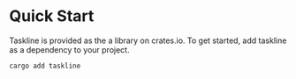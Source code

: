 # Quick Start

Taskline is provided as the a library on crates.io. To get started, add taskline as a dependency to your project.

```
cargo add taskline
```
